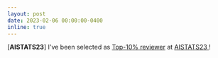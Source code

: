 ```yaml
---
layout: post
date: 2023-02-06 00:00:00-0400
inline: true
---
```


[**AISTATS23**] I\'ve been selected as <a href='https://aistats.org/aistats2023/reviewers.html'>Top-10% reviewer</a> at <a href='http://aistats.org/aistats2023/'>AISTATS23
</a> !